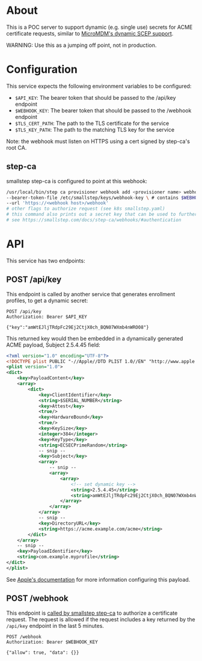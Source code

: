 # About

This is a POC server to support dynamic (e.g. single use) secrets for ACME certificate requests, similar to [MicroMDM's dynamic SCEP support](https://github.com/micromdm/scep/blob/main/challenge/challenge.go).

WARNING: Use this as a jumping off point, not in production.

# Configuration

This service expects the following environment variables to be configured:

- `$API_KEY`: The bearer token that should be passed to the /api/key endpoint
- `$WEBHOOK_KEY`: The bearer token that should be passed to the /webhook endpoint
- `$TLS_CERT_PATH`: The path to the TLS certificate for the service
- `$TLS_KEY_PATH`: The path to the matching TLS key for the service

Note: the webhook must listen on HTTPS using a cert signed by step-ca's root CA.

## step-ca

smallstep step-ca is configured to point at this webhook:

```bash
/usr/local/bin/step ca provisioner webhook add <provisioner name> webhook \
--bearer-token-file /etc/smallstep/keys/webhook-key \ # contains $WEBHOOK_KEY
--url 'https://<webhook host>/webhook'
# other flags to authorize request (see k8s smallstep.yaml)
# this command also prints out a secret key that can be used to further authorize the webhook request from smallstep
# see https://smallstep.com/docs/step-ca/webhooks/#authentication
```

# API

This service has two endpoints:

## POST /api/key

This endpoint is called by another service that generates enrollment profiles, to get a dynamic secret:

```curl
POST /api/key
Authorization: Bearer $API_KEY

{"key":"amWtEJljTRdpFc29Ej2CtjX0ch_BQN07WXmb4nWRO08"}
```

This returned key would then be embedded in a dynamically generated ACME payload, Subject 2.5.4.45 field:

```xml
<?xml version="1.0" encoding="UTF-8"?>
<!DOCTYPE plist PUBLIC "-//Apple//DTD PLIST 1.0//EN" "http://www.apple.com/DTDs/PropertyList-1.0.dtd">
<plist version="1.0">
<dict>
    <key>PayloadContent</key>
    <array>
        <dict>
            <key>ClientIdentifier</key>
            <string>$SERIAL_NUMBER</string>
            <key>Attest</key>
            <true/>
            <key>HardwareBound</key>
            <true/>
            <key>KeySize</key>
            <integer>384</integer>
            <key>KeyType</key>
            <string>ECSECPrimeRandom</string>
            -- snip --
            <key>Subject</key>
            <array>
                -- snip --
                <array>
                    <array>
                        <!-- set dynamic key -->
                        <string>2.5.4.45</string>
                        <string>amWtEJljTRdpFc29Ej2CtjX0ch_BQN07WXmb4nWRO08</string>
                    </array>
                </array>
            </array>
            -- snip --
            <key>DirectoryURL</key>
            <string>https://acme.example.com/acme</string>
        </dict>
    </array>
    -- snip --
    <key>PayloadIdentifier</key>
    <string>com.example.myprofile</string>
</dict>
</plist>
```

See [Apple's documentation](https://developer.apple.com/documentation/devicemanagement/acmecertificate) for more information configuring this payload.

## POST /webhook

This endpoint is [called by smallstep step-ca](https://smallstep.com/docs/step-ca/webhooks/) to authorize a certificate request. The request is allowed if the request includes a key returned by the `/api/key` endpoint in the last 5 minutes.

```curl
POST /webhook
Authorization: Bearer $WEBHOOK_KEY

{"allow": true, "data": {}}
```
